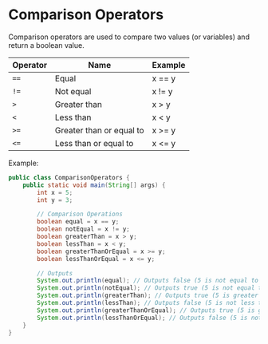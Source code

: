 # Comparison Operators

Comparison operators are used to compare two values (or variables) and return a boolean value.

| Operator | Name                     | Example |
|----------|--------------------------|---------|
| `==`     | Equal                    | x == y  |
| `!=`     | Not equal                | x != y  |
| `>`      | Greater than             | x > y   |
| `<`      | Less than                | x < y   |
| `>=`     | Greater than or equal to | x >= y  |
| `<=`     | Less than or equal to    | x <= y  |

Example:

```java
public class ComparisonOperators {
    public static void main(String[] args) {
        int x = 5;
        int y = 3;

        // Comparison Operations
        boolean equal = x == y;
        boolean notEqual = x != y;
        boolean greaterThan = x > y;
        boolean lessThan = x < y;
        boolean greaterThanOrEqual = x >= y;
        boolean lessThanOrEqual = x <= y;

        // Outputs
        System.out.println(equal); // Outputs false (5 is not equal to 3)
        System.out.println(notEqual); // Outputs true (5 is not equal to 3)
        System.out.println(greaterThan); // Outputs true (5 is greater than 3)
        System.out.println(lessThan); // Outputs false (5 is not less than 3)
        System.out.println(greaterThanOrEqual); // Outputs true (5 is greater than or equal to 3)
        System.out.println(lessThanOrEqual); // Outputs false (5 is not less than or equal to 3)
    }
}
```